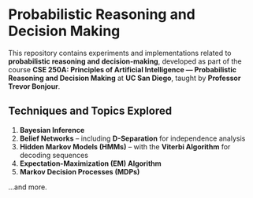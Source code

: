 # Probabilistic Reasoning and Decision Making

This repository contains experiments and implementations related to **probabilistic reasoning and decision-making**, developed as part of the course **CSE 250A: Principles of Artificial Intelligence — Probabilistic Reasoning and Decision Making** at **UC San Diego**, taught by **Professor Trevor Bonjour**.

## Techniques and Topics Explored

1. **Bayesian Inference**
2. **Belief Networks** – including **D-Separation** for independence analysis
3. **Hidden Markov Models (HMMs)** – with the **Viterbi Algorithm** for decoding sequences
4. **Expectation-Maximization (EM) Algorithm**
5. **Markov Decision Processes (MDPs)**

...and more.

